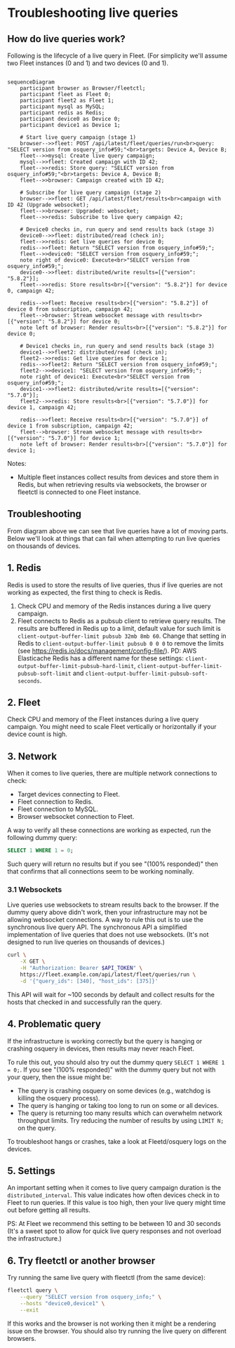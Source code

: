 # Troubleshooting live queries

## How do live queries work?

Following is the lifecycle of a live query in Fleet. (For simplicity we'll assume two Fleet instances (0 and 1) and two devices (0 and 1).

```mermaid

sequenceDiagram
    participant browser as Browser/fleetctl;
    participant fleet as Fleet 0;
    participant fleet2 as Fleet 1;
    participant mysql as MySQL;
    participant redis as Redis;
    participant device0 as Device 0;
    participant device1 as Device 1;

    # Start live query campaign (stage 1)
    browser-->>fleet: POST /api/latest/fleet/queries/run<br>query: "SELECT version from osquery_info#59;"<br>targets: Device A, Device B;
    fleet-->>mysql: Create live query campaign;
    mysql-->>fleet: Created campaign with ID 42;
    fleet-->>redis: Store query: "SELECT version from osquery_info#59;"<br>targets: Device A, Device B;
    fleet-->>browser: Campaign created with ID 42;

    # Subscribe for live query campaign (stage 2)
    browser-->>fleet: GET /api/latest/fleet/results<br>campaign with ID 42 (Upgrade websocket);
    fleet-->>browser: Upgraded: websocket;
    fleet-->>redis: Subscribe to live query campaign 42;

    # Device0 checks in, run query and send results back (stage 3)
    device0-->>fleet: distributed/read (check in);
    fleet-->>redis: Get live queries for device 0;
    redis-->>fleet: Return "SELECT version from osquery_info#59;";
    fleet-->>device0: "SELECT version from osquery_info#59;";
    note right of device0: Execute<br>"SELECT version from osquery_info#59;";
    device0-->>fleet: distributed/write results=[{"version": "5.8.2"}];
    fleet-->>redis: Store results<br>[{"version": "5.8.2"}] for device 0, campaign 42;

    redis-->>fleet: Receive results<br>[{"version": "5.8.2"}] of device 0 from subscription, campaign 42;
    fleet-->browser: Stream websocket message with results<br>[{"version": "5.8.2"}] for device 0;
    note left of browser: Render results<br>[{"version": "5.8.2"}] for device 0;
    
    # Device1 checks in, run query and send results back (stage 3)
    device1-->>fleet2: distributed/read (check in);
    fleet2-->>redis: Get live queries for device 1;
    redis-->>fleet2: Return "SELECT version from osquery_info#59;";
    fleet2-->>device1: "SELECT version from osquery_info#59;";
    note right of device1: Execute<br>"SELECT version from osquery_info#59;";
    device1-->>fleet2: distributed/write results=[{"version": "5.7.0"}];
    fleet2-->>redis: Store results<br>[{"version": "5.7.0"}] for device 1, campaign 42;
    
    redis-->>fleet: Receive results<br>[{"version": "5.7.0"}] of device 1 from subscription, campaign 42;
    fleet-->browser: Stream websocket message with results<br>[{"version": "5.7.0"}] for device 1;
    note left of browser: Render results<br>[{"version": "5.7.0"}] for device 1;
```

Notes:
- Multiple fleet instances collect results from devices and store them in Redis, but when retrieving results via websockets, the browser or fleetctl is connected to one Fleet instance.

## Troubleshooting

From diagram above we can see that live queries have a lot of moving parts.
Below we'll look at things that can fail when attempting to run live queries on thousands of devices.

## 1. Redis

Redis is used to store the results of live queries, thus if live queries are not working as expected, the first thing to check is Redis.

1. Check CPU and memory of the Redis instances during a live query campaign.
2. Fleet connects to Redis as a pubsub client to retrieve query results. The results are buffered in Redis up to a limit, default value for such limit is `client-output-buffer-limit pubsub 32mb 8mb 60`.
Change that setting in Redis to `client-output-buffer-limit pubsub 0 0 0` to remove the limits (see https://redis.io/docs/management/config-file/).
PD: AWS Elasticache Redis has a different name for these settings: `client-output-buffer-limit-pubsub-hard-limit`, `client-output-buffer-limit-pubsub-soft-limit` and `client-output-buffer-limit-pubsub-soft-seconds`.

## 2. Fleet

Check CPU and memory of the Fleet instances during a live query campaign.
You might need to scale Fleet vertically or horizontally if your device count is high.

## 3. Network

When it comes to live queries, there are multiple network connections to check:
- Target devices connecting to Fleet.
- Fleet connection to Redis.
- Fleet connection to MySQL.
- Browser websocket connection to Fleet.

A way to verify all these connections are working as expected, run the following dummy query:
```sql
SELECT 1 WHERE 1 = 0;
```

Such query will return no results but if you see "(100% responded)" then that confirms that all connections seem to be working nominally.

### 3.1 Websockets

Live queries use websockets to stream results back to the browser.
If the dummy query above didn't work, then your infrastructure may not be allowing websocket connections.
A way to rule this out is to use the synchronous live query API.
The synchronous API a simplified implementation of live queries that does not use websockets. (It's not designed to run live queries on thousands of devices.)
```sh
curl \
    -X GET \
    -H "Authorization: Bearer $API_TOKEN" \
    https://fleet.example.com/api/latest/fleet/queries/run \
    -d '{"query_ids": [340], "host_ids": [375]}'
```
This API will wait for ~100 seconds by default and collect results for the hosts that checked in and successfully ran the query.

## 4. Problematic query

If the infrastructure is working correctly but the query is hanging or crashing osquery in devices, then results may never reach Fleet.

To rule this out, you should also try out the dummy query `SELECT 1 WHERE 1 = 0;`.
If you see "(100% responded)" with the dummy query but not with your query, then the issue might be:
  - The query is crashing osquery on some devices (e.g., watchdog is killing the osquery process).
  - The query is hanging or taking too long to run on some or all devices.
  - The query is returning too many results which can overwhelm network throughput limits. Try reducing the number of results by using `LIMIT N;` on the query.

To troubleshoot hangs or crashes, take a look at Fleetd/osquery logs on the devices.

## 5. Settings

An important setting when it comes to live query campaign duration is the `distributed_interval`. This value indicates how often devices check in to Fleet to run queries.
If this value is too high, then your live query might time out before getting all results.

PS: At Fleet we recommend this setting to be between 10 and 30 seconds (It's a sweet spot to allow for quick live query responses and not overload the infrastructure.)

## 6. Try fleetctl or another browser

Try running the same live query with fleetctl (from the same device):
```sh
fleetctl query \
    --query "SELECT version from osquery_info;" \
    --hosts "device0,device1" \
    --exit
```
If this works and the browser is not working then it might be a rendering issue on the browser.
You should also try running the live query on different browsers.

<meta name="pageOrderInSection" value="1800">
<meta name="description" value="An overview of live queries in Fleet and steps for troubleshooting.">
<meta name="navSection" value="The basics">
